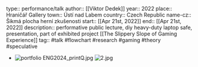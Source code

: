 type:: performance/talk
author:: [[Viktor Dedek]] 
year:: 2022
place:: Hraničář Gallery
town:: Ústí nad Labem
country:: Czech Republic
name-cz:: Šikmá plocha herní zkušenosti
start:: [[Apr 21st, 2022]] 
end:: [[Apr 21st, 2022]] 
description:: performative public lecture, diy heavy-duty laptop safe, presentation, part of exhibited project [[The Slippery Slope of Gaming Experience]] 
tag:: #talk #flowchart #research #gaming #theory #speculative

- ![portfolio ENG2024_printQ.jpg](../assets/portfolio_ENG2024_printQ_1711119362616_0.jpg)
  ![2.jpg](../assets/2_1711119367787_0.jpg)